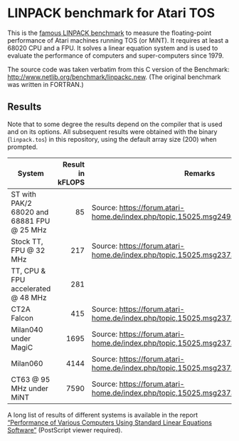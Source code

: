 # LINPACK benchmark for Atari TOS

This is the [famous LINPACK benchmark](https://en.wikipedia.org/wiki/LINPACK_benchmarks) to measure the floating-point performance of Atari machines running TOS (or MiNT). It requires at least a 68020 CPU and a FPU. It solves a linear equation system and is used to evaluate the performance of computers and super-computers since 1979.

The source code was taken verbatim from this C version of the Benchmark: http://www.netlib.org/benchmark/linpackc.new. (The original benchmark was written in FORTRAN.)

## Results

Note that to some degree the results depend on the compiler that is used and on its options. All subsequent results were obtained with the binary (`linpack.tos`) in this repository, using the default array size (200) when prompted.

System | Result in kFLOPS | Remarks
--- | ---: | ---
ST with PAK/2 68020 and 68881 FPU @ 25 MHz | 85 | Source: https://forum.atari-home.de/index.php/topic,15025.msg249259.html#msg249259
Stock TT, FPU @ 32 MHz | 217 | Source: https://forum.atari-home.de/index.php/topic,15025.msg237349.html#msg237349
TT, CPU & FPU accelerated @ 48 MHz | 281 |
CT2A Falcon | 415 | Source: https://forum.atari-home.de/index.php/topic,15025.msg237349.html#msg237349
Milan040 under MagiC | 1695 | Source: https://forum.atari-home.de/index.php/topic,15025.msg237349.html#msg237349
Milan060 | 4144 | Source: https://forum.atari-home.de/index.php/topic,15025.msg237349.html#msg237349
CT63 @ 95 MHz under MiNT | 7590 | Source: https://forum.atari-home.de/index.php/topic,15025.msg237349.html#msg237349

A long list of results of different systems is available in the report [“Performance of Various Computers Using Standard Linear Equations Software”](http://www.netlib.org/benchmark/performance.ps) (PostScript viewer required).
